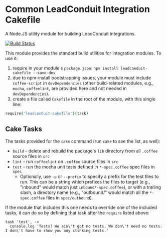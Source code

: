 # Common LeadConduit Integration Cakefile

A Node.JS utility module for building LeadConduit integrations.

[![Build Status](https://travis-ci.org/activeprospect/leadconduit-cakefile.svg?branch=master)](https://travis-ci.org/activeprospect/leadconduit-cakefile)


This module provides the standard build utilities for integration modules. To use it:

1. require in your module's `package.json`: `npm install leadconduit-cakefile --save-dev`
2. due to npm-install bootstrapping issues, your module must include `coffee-script` in `devDependencies` (other build-related modules, e.g., `mocha`, `coffeelint`, are provided here and not needed in `devDependencies`).
3. create a file called `Cakefile` in the root of the module, with this single line:

```coffeescript
require('leadconduit-cakefile')(task)
```


## Cake Tasks

The tasks provided for the `cake` command (run `cake` to see the list, as well):

- `build` - delete and rebuild the package's `lib` directory from all `.coffee` source files in `src`
- `lint` - run `coffeelint` on `.coffee` source files in `src`
- `test` - run the mocha unit tests defined in `*-spec.coffee` spec files in `spec`
    - Optionally, use `-p` or `--prefix` to specify a prefix for the test files to run. This can be a string which prefixes the files to target (e.g., "inbound" would match just `inbound*-spec.coffee`), or with a trailing slash, a directory name (e.g., "outbound/" would match all the `*-spec.coffee` files in `spec/outbound`).

If the module that includes this one needs to override one of the included tasks, it can do so by defining that task after the `require` listed above:

```
task 'test', ->
  console.log 'Tests? We ain\'t got no tests. We don\'t need no tests. I don\'t have to show you any stinking tests.'
```
